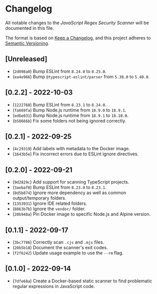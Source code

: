 # Changelog

All notable changes to the _JavaScript Regex Security Scanner_ will be
documented in this file.

The format is based on [Keep a Changelog], and this project adheres to [Semantic
Versioning].

## [Unreleased]

- (`2d098a0`) Bump ESLint from `8.24.0` to `8.25.0`.
- (`ea4e966`) Bump `@typescript-eslint/parser` from `5.38.0` to `5.40.0`.

## [0.2.2] - 2022-10-03

- (`1222760`) Bump ESLint from `8.23.1` to `8.24.0`.
- (`fa669fa`) Bump Node.js runtime from `18.9.0` to `18.9.1`.
- (`ed6e031`) Bump Node.js runtime from `18.9.1` to `18.10.0`.
- (`b58666b`) Fix some folders not being ignored correctly.

## [0.2.1] - 2022-09-25

- (`4c29319`) Add labels with metadata to the Docker image.
- (`1643b5e`) Fix incorrect errors due to ESLint ignore directives.

## [0.2.0] - 2022-09-21

- (`9d2829c`) Add support for scanning TypeScript projects.
- (`3aebaf0`) Bump ESLint from `8.23.0` to `8.23.1`.
- (`8d5b874`) Ignore more dependency as well as common output/temporary folders.
- (`1353931`) Ignore IDE related folders.
- (`8863b7b`) Ignore the `vendor/` folder.
- (`20b948a`) Pin Docker image to specific Node.js and Alpine version.

## [0.1.1] - 2022-09-17

- (`3bc7786`) Correctly scan `.cjs` and `.mjs` files.
- (`20b5b18`) Document the scanner's exit codes.
- (`f2f6242`) Update usage example to use the `--rm` flag.

## [0.1.0] - 2022-09-14

- (`7dfe68a`) Create a Docker-based static scanner to find problematic regular
  expressions in JavaScript code.

[keep a changelog]: https://keepachangelog.com/en/1.0.0/
[semantic versioning]: https://semver.org/spec/v2.0.0.html
